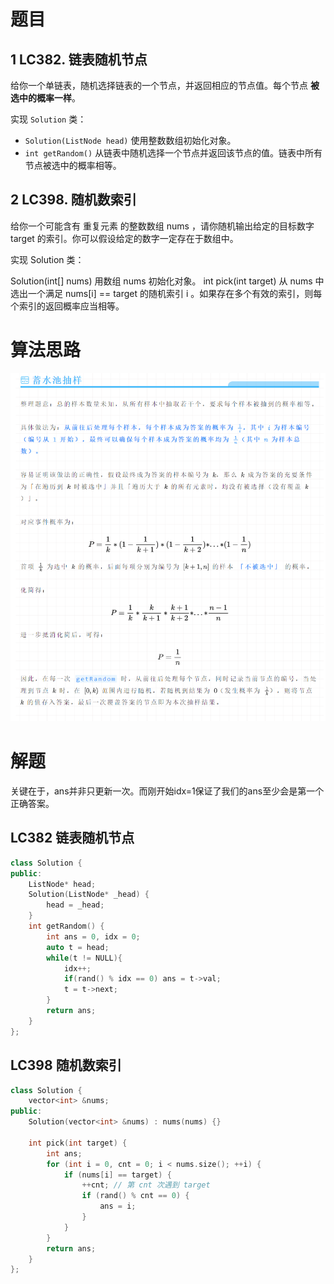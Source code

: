 # 题目

## 1 **LC382. 链表随机节点**

给你一个单链表，随机选择链表的一个节点，并返回相应的节点值。每个节点 **被选中的概率一样**。

实现 `Solution` 类：

- `Solution(ListNode head)` 使用整数数组初始化对象。
- `int getRandom()` 从链表中随机选择一个节点并返回该节点的值。链表中所有节点被选中的概率相等。

## 2 LC398. 随机数索引

给你一个可能含有 重复元素 的整数数组 nums ，请你随机输出给定的目标数字 target 的索引。你可以假设给定的数字一定存在于数组中。

实现 Solution 类：

Solution(int[] nums) 用数组 nums 初始化对象。
int pick(int target) 从 nums 中选出一个满足 nums[i] == target 的随机索引 i 。如果存在多个有效的索引，则每个索引的返回概率应当相等。



# 算法思路

<img src="蓄水池抽样.assets/image-20220427143925037.png" alt="image-20220427143925037" style="zoom:67%;" /> 

# 解题

关键在于，ans并非只更新一次。而刚开始idx=1保证了我们的ans至少会是第一个正确答案。



## LC382 链表随机节点

```cpp
class Solution {
public:
    ListNode* head;
    Solution(ListNode* _head) {
        head = _head;
    }
    int getRandom() {
        int ans = 0, idx = 0;
        auto t = head;
        while(t != NULL){
            idx++;
            if(rand() % idx == 0) ans = t->val;
            t = t->next;
        }
        return ans;
    }
};
```

## LC398 随机数索引

```cpp
class Solution {
    vector<int> &nums;
public:
    Solution(vector<int> &nums) : nums(nums) {}

    int pick(int target) {
        int ans;
        for (int i = 0, cnt = 0; i < nums.size(); ++i) {
            if (nums[i] == target) {
                ++cnt; // 第 cnt 次遇到 target
                if (rand() % cnt == 0) {
                    ans = i;
                }
            }
        }
        return ans;
    }
};
```

